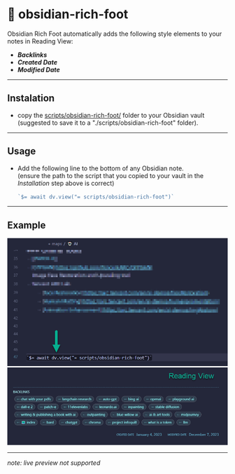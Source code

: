 # 🦶 obsidian-rich-foot
Obsidian Rich Foot automatically adds the following style elements to your notes in Reading View:
- **_Backlinks_**
- **_Created Date_**
- **_Modified Date_**

---

## Instalation

- copy the [scripts/obsidian-rich-foot/](./obsidian-rich-foot/scripts/obsidian-rich-foot/) folder to your Obsidian vault (suggested to save it to a "./scripts/obsidian-rich-foot" folder).

---

## Usage

- Add the following line to the bottom of any Obsidian note.  
  (ensure the path to the script that you copied to your vault in the *Installation* step above is correct)

    ```javascript
    `$= await dv.view("= scripts/obsidian-rich-foot")`
    ```

---

## Example

<img src="docs/rich-foot--source-view.png" width="600">
<img src="docs/rich-foot--reading-view.png" width="600">

---

_note: live preview not supported_
